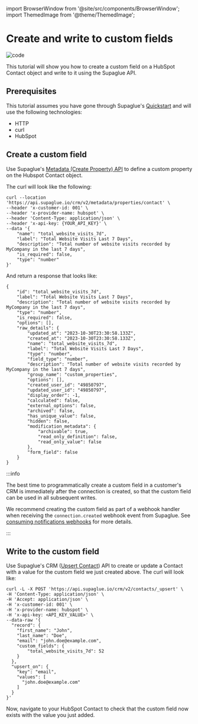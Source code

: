 import BrowserWindow from '@site/src/components/BrowserWindow';
import ThemedImage from '@theme/ThemedImage';

# Create and write to custom fields

![code](https://img.shields.io/badge/Platform%20Tutorial-0000a5)

This tutorial will show you how to create a custom field on a HubSpot Contact object and write to it using the Supaglue API.

## Prerequisites

This tutorial assumes you have gone through Supaglue's [Quickstart](../quickstart) and will use the following technologies:

- HTTP
- curl
- HubSpot

## Create a custom field

Use Supaglue's [Metadata (Create Property) API](https://docs.supaglue.com/api/v2/crm/create-property) to define a custom property on the Hubspot Contact object.

The curl will look like the following:

```shell
curl --location 'https://api.supaglue.io/crm/v2/metadata/properties/contact' \
--header 'x-customer-id: 001' \
--header 'x-provider-name: hubspot' \
--header 'Content-Type: application/json' \
--header 'x-api-key: {YOUR_API_KEY}' \
--data '{
    "name": "total_website_visits_7d",
    "label": "Total Website Visits Last 7 Days",
    "description": "Total number of website visits recorded by MyCompany in the last 7 days",
    "is_required": false,
    "type": "number"
}'
```

And return a response that looks like:

```shell
{
    "id": "total_website_visits_7d",
    "label": "Total Website Visits Last 7 Days",
    "description": "Total number of website visits recorded by MyCompany in the last 7 days",
    "type": "number",
    "is_required": false,
    "options": [],
    "raw_details": {
        "updated_at": "2023-10-30T23:30:58.133Z",
        "created_at": "2023-10-30T23:30:58.133Z",
        "name": "total_website_visits_7d",
        "label": "Total Website Visits Last 7 Days",
        "type": "number",
        "field_type": "number",
        "description": "Total number of website visits recorded by MyCompany in the last 7 days",
        "group_name": "custom_properties",
        "options": [],
        "created_user_id": "49850797",
        "updated_user_id": "49850797",
        "display_order": -1,
        "calculated": false,
        "external_options": false,
        "archived": false,
        "has_unique_value": false,
        "hidden": false,
        "modification_metadata": {
            "archivable": true,
            "read_only_definition": false,
            "read_only_value": false
        },
        "form_field": false
    }
}
```

:::info

The best time to programmatically create a custom field in a customer's CRM is immediately after the connection is created, so that the custom field can be used in all subsequent writes.

We recommend creating the custom field as part of a webhook handler when receiving the `connection.created` webhook event from Supaglue. See [consuming notifications webhooks](/tutorials/listen-for-webhooks) for more details.

:::

## Write to the custom field

Use Supaglue's CRM ([Upsert Contact](https://docs.supaglue.com/api/v2/crm/upsert-contact)) API to create or update a Contact with a value for the custom field we just created above. The curl will look like:

```shell
curl -L -X POST 'https://api.supaglue.io/crm/v2/contacts/_upsert' \
-H 'Content-Type: application/json' \
-H 'Accept: application/json' \
-H 'x-customer-id: 001' \
-H 'x-provider-name: hubspot' \
-H 'x-api-key: <API_KEY_VALUE>' \
--data-raw '{
  "record": {
    "first_name": "John",
    "last_name": "Doe",
    "email": "john.doe@example.com",
    "custom_fields": {
        "total_website_visits_7d": 52
    }
  },
  "upsert_on": {
    "key": "email",
    "values": [
      "john.doe@example.com"
    ]
  }
}'
```

Now, navigate to your HubSpot Contact to check that the custom field now exists with the value you just added.
